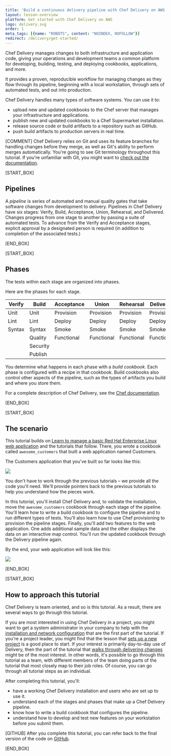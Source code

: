 ```yaml
---
title: 'Build a continuous delivery pipeline with Chef Delivery on AWS'
layout: lesson-overview
platform: Get started with Chef Delivery on AWS
logo: delivery.svg
order: 1
meta_tags: [{name: "ROBOTS", content: "NOINDEX, NOFOLLOW"}]
redirect: /delivery/get-started/
---
```

Chef Delivery manages changes to both infrastructure and application code, giving your operations and development teams a common platform for developing, building, testing, and deploying cookbooks, applications, and more.

It provides a proven, reproducible workflow for managing changes as they flow through its pipeline, beginning with a local workstation, through sets of automated tests, and out into production.

Chef Delivery handles many types of software systems. You can use it to:

* upload new and updated cookbooks to the Chef server that manages your infrastructure and applications.
* publish new and updated cookbooks to a Chef Supermarket installation.
* release source code or build artifacts to a repository such as GitHub.
* push build artifacts to production servers in real time.

[COMMENT] Chef Delivery relies on Git and uses its feature branches for handling changes before they merge, as well as Git's ability to perform merges automatically. You're going to see Git terminology throughout this tutorial. If you're unfamiliar with Git, you might want to [check out the documentation](https://git-scm.com/doc).

[START_BOX]

## Pipelines

A _pipeline_ is series of automated and manual quality gates that take software changes from development to delivery. Pipelines in Chef Delivery have six stages: Verify, Build, Acceptance, Union, Rehearsal, and Delivered. Changes progress from one stage to another by passing a suite of automated tests. To advance from the Verify and Acceptance stages, explicit approval by a designated person is required (in addition to completion of the associated tests.)

[END_BOX]

[START_BOX]

## Phases

The tests within each stage are organized into phases.

Here are the phases for each stage.

| Verify   | Build      | Acceptance | Union      | Rehearsal  | Delivered  |
|----------|------------|------------|------------|------------|------------|
| Unit     | Unit       | Provision  | Provision  | Provision  | Provision  |
| Lint     | Lint       | Deploy     | Deploy     | Deploy     | Deploy     |
| Syntax   | Syntax     | Smoke      | Smoke      | Smoke      | Smoke      |
|          | Quality    | Functional | Functional | Functional | Functional |
|          | Security   |            |            |            |            |
|          | Publish    |            |            |            |            |

You determine what happens in each phase with a _build cookbook_. Each phase is configured with a recipe in that cookbook. Build cookbooks also control other aspects of the pipeline, such as the types of artifacts you build and where you store them.

For a complete description of Chef Delivery, see the [Chef documentation](https://docs.chef.io/release/delivery_1-0/).

[END_BOX]

[START_BOX]

## The scenario

This tutorial builds on [Learn to manage a basic Red Hat Enterprise Linux web application](/manage-a-web-app/rhel) and the tutorials that follow. There, you wrote a cookbook called `awesome_customers` that built a web application named Customers.

The Customers application that you've built so far looks like this:

![](delivery/acceptance-customers-verify.png)

You don't have to work through the previous tutorials &ndash; we provide all the code you'll need. We'll provide pointers back to the previous tutorials to help you understand how the pieces work.

In this tutorial, you'll install Chef Delivery and, to validate the installation, move the `awesome_customers` cookbook through each stage of the pipeline. You'll learn how to write a build cookbook to configure the pipeline and to run different types of tests. You'll also learn how to use Chef provisioning to provision the pipeline stages. Finally, you'll add two features to the web application. One adds additional sample data and the other displays the data on an interactive map control. You'll run the updated cookbook through the Delivery pipeline again.

By the end, your web application will look like this:

![](delivery/customers-visualize-data-delivered.png)

[END_BOX]

[START_BOX]

## How to approach this tutorial

Chef Delivery is team oriented, and so is this tutorial. As a result, there are several ways to go through this tutorial.

If you are most interested in using Chef Delivery in a project, you might want to get a system administrator in your company to help with the [installation and network configuration](/build-a-delivery-pipeline/aws/install-chef-delivery) that are the first part of the tutorial. If you're a project leader, you might find that the lesson that [sets up a new project](/build-a-delivery-pipeline/aws/create-the-project) is a good place to start. If your interest is primarily day-to-day use of Delivery, then the part of the tutorial that [walks through delivering changes](/build-a-delivery-pipeline/aws/write-the-build-cookbook) might be of the most interest. In other words, it's possible to go through this tutorial as a team, with different members of the team doing parts of the tutorial that most closely map to their job roles. Of course, you can go through all tutorial steps as an individual.

After completing this tutorial, you'll:

* have a working Chef Delivery installation and users who are set up to use it.
* understand each of the stages and phases that make up a Chef Delivery pipeline.
* know how to write a build cookbook that configures the pipeline.
* understand how to develop and test new features on your workstation before you submit them.

[GITHUB] After you complete this tutorial, you can refer back to the final version of the code on [GitHub](https://github.com/learn-chef/deliver-customers-rhel).

[END_BOX]
